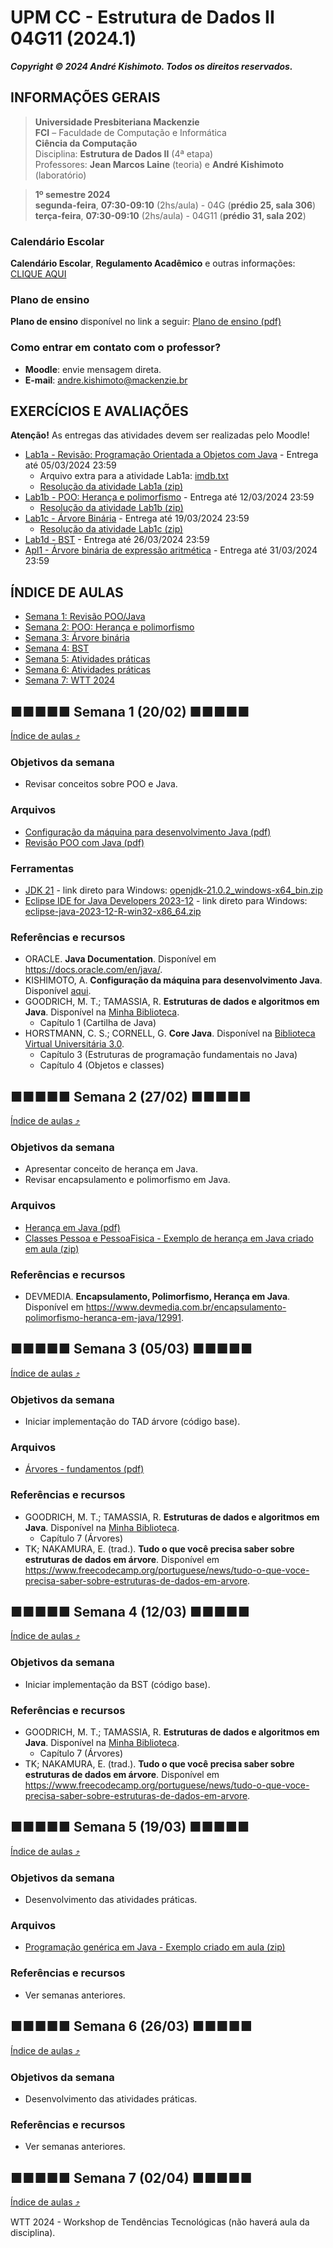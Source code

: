# UPM CC - Estrutura de Dados II 04G11 (2024.1)

***Copyright &copy; 2024 André Kishimoto. Todos os direitos reservados.***

## INFORMAÇÕES GERAIS

> **Universidade Presbiteriana Mackenzie**<br>
> **FCI** – Faculdade de Computação e Informática<br>
> **Ciência da Computação**<br>
> Disciplina: **Estrutura de Dados II** (4ª etapa)<br>
> Professores: **Jean Marcos Laine** (teoria) e **André Kishimoto** (laboratório)

> **1º semestre 2024**<br>
> **segunda-feira**, **07:30-09:10** (2hs/aula) - 04G (**prédio 25, sala 306**) <br>
> **terça-feira**, **07:30-09:10** (2hs/aula) - 04G11 (**prédio 31, sala 202**)

### Calendário Escolar

**Calendário Escolar**, **Regulamento Acadêmico** e outras informações: <a href="https://www.mackenzie.br/universidade/processos-academicos-para-coordenadoria-geral-de-relacionamento-e-atendimento/informacoes-ao-aluno/calendario-escolar" target="_blank">CLIQUE AQUI</a>

### Plano de ensino

**Plano de ensino** disponível no link a seguir:
[Plano de ensino (pdf)](conteudo/plano-de-ensino/CC_04G_Plano_de_ensino_EstruturadeDadosII_2024_1.pdf)

### Como entrar em contato com o professor?

- **Moodle**: envie mensagem direta.
- **E-mail**: <a href="mailto:andre.kishimoto@mackenzie.br">andre.kishimoto@mackenzie.br</a>


## EXERCÍCIOS E AVALIAÇÕES

**Atenção!** As entregas das atividades devem ser realizadas pelo Moodle!

- [Lab1a - Revisão: Programação Orientada a Objetos com Java](atividades/n1/EDII-2024.1%20-%20Lab1a%20-%20Revisão%20POO%20com%20Java.pdf) - Entrega até 05/03/2024 23:59
  - Arquivo extra para a atividade Lab1a: [imdb.txt](atividades/n1/imdb.txt)
  - [Resolução da atividade Lab1a (zip)](atividades/n1/Resolução%20-%20EDII-2024.1%20-%20Lab1a%20-%20Revisão%20POO%20com%20Java.zip)
- [Lab1b - POO: Herança e polimorfismo](atividades/n1/EDII-2024.1%20-%20Lab1b%20-%20POO%20Herança.pdf) - Entrega até 12/03/2024 23:59
  - [Resolução da atividade Lab1b (zip)](atividades/n1/Resolução%20-%20EDII-2024.1%20-%20Lab1b%20-%20POO%20Herança.zip)
- [Lab1c - Árvore Binária](atividades/n1/EDII-2024.1%20-%20Lab1c%20-%20Árvore%20binária.pdf) - Entrega até 19/03/2024 23:59
  - [Resolução da atividade Lab1c (zip)](atividades/n1/Resolução%20-%20EDII-2024.1%20-%20Lab1c%20-%20Árvore%20binária.zip)
- [Lab1d - BST](atividades/n1/EDII-2024.1%20-%20Lab1d%20-%20BST.pdf) - Entrega até 26/03/2024 23:59
- [Apl1 - Árvore binária de expressão aritmética](atividades/n1/EDII-2024.1%20-%20Apl1.pdf) - Entrega até 31/03/2024 23:59


## ÍNDICE DE AULAS

- [Semana 1: Revisão POO/Java](#-semana-1-2002-)
- [Semana 2: POO: Herança e polimorfismo](#-semana-2-2702-)
- [Semana 3: Árvore binária](#-semana-3-0503-)
- [Semana 4: BST](#-semana-4-1203-)
- [Semana 5: Atividades práticas](#-semana-5-1903-)
- [Semana 6: Atividades práticas](#-semana-6-2603-)
- [Semana 7: WTT 2024](#-semana-7-0204-)


## ■■■■■ Semana 1 (20/02) ■■■■■

[Índice de aulas ⤴](#índice-de-aulas)

### Objetivos da semana

- Revisar conceitos sobre POO e Java.

### Arquivos

- [Configuração da máquina para desenvolvimento Java (pdf)](conteudo/semana-1/EDI%20-%20Configuração%20da%20máquina%20para%20desenvolvimento%20Java%20-%20v1.2.pdf)
- [Revisão POO com Java (pdf)](conteudo/semana-1/Revisão%20POO%20com%20Java.pdf)

### Ferramentas

- <a href="https://jdk.java.net/21" target="_blank">JDK 21</a> - link direto para Windows: [openjdk-21.0.2_windows-x64_bin.zip](https://download.java.net/java/GA/jdk21.0.2/f2283984656d49d69e91c558476027ac/13/GPL/openjdk-21.0.2_windows-x64_bin.zip)
- <a href="https://www.eclipse.org/downloads/packages/release/2023-12/r/eclipse-ide-java-developers" target="_blank">Eclipse IDE for Java Developers 2023-12</a> - link direto para Windows: [eclipse-java-2023-12-R-win32-x86_64.zip](https://www.eclipse.org/downloads/download.php?file=/technology/epp/downloads/release/2023-12/R/eclipse-java-2023-12-R-win32-x86_64.zip)

### Referências e recursos

- ORACLE. **Java Documentation**. Disponível em <a href="https://docs.oracle.com/en/java/" target="_blank">https://docs.oracle.com/en/java/</a>.
- KISHIMOTO, A. **Configuração da máquina para desenvolvimento Java**. Disponível [aqui](conteudo/semana-1/EDI%20-%20Configuração%20da%20máquina%20para%20desenvolvimento%20Java%20-%20v1.2.pdf).
- GOODRICH, M. T.; TAMASSIA, R. **Estruturas de dados e algoritmos em Java**. Disponível na <a href="https://web3.mackenzie.br/biblioteca/access?libType=minhabiblioteca" target="_blank">Minha Biblioteca</a>.
  - Capítulo 1 (Cartilha de Java)
- HORSTMANN, C. S.; CORNELL, G. **Core Java**. Disponível na <a href="https://web3.mackenzie.br/biblioteca/access?libType=pearson" target="_blank">Biblioteca Virtual Universitária 3.0</a>.
  - Capítulo 3 (Estruturas de programação fundamentais no Java)
  - Capítulo 4 (Objetos e classes)


## ■■■■■ Semana 2 (27/02) ■■■■■

[Índice de aulas ⤴](#índice-de-aulas)

### Objetivos da semana

- Apresentar conceito de herança em Java.
- Revisar encapsulamento e polimorfismo em Java.

### Arquivos

- [Herança em Java (pdf)](conteudo/semana-2/EDII-POO_Heranca_Java.pdf)
- [Classes Pessoa e PessoaFisica - Exemplo de herança em Java criado em aula (zip)](conteudo/semana-2/ExemploEmAula-04G11-Pessoa.zip)

### Referências e recursos

- DEVMEDIA. **Encapsulamento, Polimorfismo, Herança em Java**. Disponível em <a href="https://www.devmedia.com.br/encapsulamento-polimorfismo-heranca-em-java/12991" target="_blank">https://www.devmedia.com.br/encapsulamento-polimorfismo-heranca-em-java/12991</a>.


## ■■■■■ Semana 3 (05/03) ■■■■■

[Índice de aulas ⤴](#índice-de-aulas)

### Objetivos da semana

- Iniciar implementação do TAD árvore (código base).

### Arquivos

- [Árvores - fundamentos (pdf)](conteudo/semana-3/Árvores%20-%20Fundamentos.pdf)

### Referências e recursos

- GOODRICH, M. T.; TAMASSIA, R. **Estruturas de dados e algoritmos em Java**. Disponível na <a href="https://web3.mackenzie.br/biblioteca/access?libType=minhabiblioteca" target="_blank">Minha Biblioteca</a>.
  - Capítulo 7 (Árvores)
- TK; NAKAMURA, E. (trad.). **Tudo o que você precisa saber sobre estruturas de dados em árvore**. Disponível em <a href="https://www.freecodecamp.org/portuguese/news/tudo-o-que-voce-precisa-saber-sobre-estruturas-de-dados-em-arvore" target="_blank">https://www.freecodecamp.org/portuguese/news/tudo-o-que-voce-precisa-saber-sobre-estruturas-de-dados-em-arvore</a>.


## ■■■■■ Semana 4 (12/03) ■■■■■

[Índice de aulas ⤴](#índice-de-aulas)

### Objetivos da semana

- Iniciar implementação da BST (código base).

### Referências e recursos

- GOODRICH, M. T.; TAMASSIA, R. **Estruturas de dados e algoritmos em Java**. Disponível na <a href="https://web3.mackenzie.br/biblioteca/access?libType=minhabiblioteca" target="_blank">Minha Biblioteca</a>.
  - Capítulo 7 (Árvores)
- TK; NAKAMURA, E. (trad.). **Tudo o que você precisa saber sobre estruturas de dados em árvore**. Disponível em <a href="https://www.freecodecamp.org/portuguese/news/tudo-o-que-voce-precisa-saber-sobre-estruturas-de-dados-em-arvore" target="_blank">https://www.freecodecamp.org/portuguese/news/tudo-o-que-voce-precisa-saber-sobre-estruturas-de-dados-em-arvore</a>.


## ■■■■■ Semana 5 (19/03) ■■■■■

[Índice de aulas ⤴](#índice-de-aulas)

### Objetivos da semana

- Desenvolvimento das atividades práticas.

### Arquivos

- [Programação genérica em Java - Exemplo criado em aula (zip)](conteudo/semana-5/ExemploGeneric04G11.zip)

### Referências e recursos

- Ver semanas anteriores.


## ■■■■■ Semana 6 (26/03) ■■■■■

[Índice de aulas ⤴](#índice-de-aulas)

### Objetivos da semana

- Desenvolvimento das atividades práticas.

### Referências e recursos

- Ver semanas anteriores.


## ■■■■■ Semana 7 (02/04) ■■■■■

[Índice de aulas ⤴](#índice-de-aulas)

WTT 2024 - Workshop de Tendências Tecnológicas (não haverá aula da disciplina).

